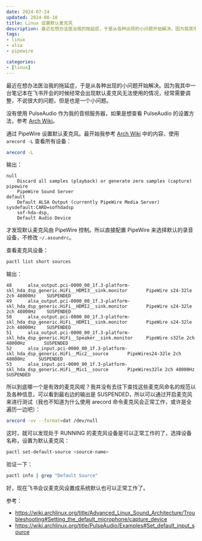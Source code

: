 ```yaml
---
date: 2024-07-24
updated: 2024-08-10
title: Linux 设置默认麦克风
description: 最近在想办法医治我的拖延症，于是从各种出现的小问题开始解决。因为我其中一台笔记本在飞书开会的时候经常会出现默认麦克风无法使用的情况，经常需要调整，不说很大的问题，但是也是一个小问题。中的内容，使用 arecord -L 查看所有设备：输出：
tags:
- linux
- alsa
- pipewire

categories:
- [linux]
---
```


最近在想办法医治我的拖延症，于是从各种出现的小问题开始解决。因为我其中一台笔记本在飞书开会的时候经常会出现默认麦克风无法使用的情况，经常需要调整，不说很大的问题，但是也是一个小问题。

没有使用 PulseAudio 作为我的音频服务器，如果是想查看 PulseAudio 的设置方法，参考 [Arch Wiki](https://wiki.archlinux.org/title/PulseAudio/Examples#Set_default_input_source)。

通过 PipeWire 设置默认麦克风。最开始我参考 [Arch Wiki](https://wiki.archlinux.org/title/Advanced_Linux_Sound_Architecture/Troubleshooting#Setting_the_default_microphone/capture_device)
中的内容，使用 `arecord -L` 查看所有设备：

```bash
arecord -L
```

输出：

```
null
    Discard all samples (playback) or generate zero samples (capture)
pipewire
    PipeWire Sound Server
default
    Default ALSA Output (currently PipeWire Media Server)
sysdefault:CARD=sofhdadsp
    sof-hda-dsp,
    Default Audio Device
```

才发现默认麦克风由 PipeWire 控制。所以直接配置 PipeWire 来选择默认的录音设备，不修改 `~/.asoundrc`。

查看麦克风设备：

```bash
pactl list short sources
```

输出：

```
48      alsa_output.pci-0000_00_1f.3-platform-skl_hda_dsp_generic.HiFi__HDMI3__sink.monitor       PipeWire s24-32le 2ch 48000Hz    SUSPENDED
49      alsa_output.pci-0000_00_1f.3-platform-skl_hda_dsp_generic.HiFi__HDMI2__sink.monitor       PipeWire s24-32le 2ch 48000Hz    SUSPENDED
50      alsa_output.pci-0000_00_1f.3-platform-skl_hda_dsp_generic.HiFi__HDMI1__sink.monitor       PipeWire s24-32le 2ch 48000Hz    SUSPENDED
51      alsa_output.pci-0000_00_1f.3-platform-skl_hda_dsp_generic.HiFi__Speaker__sink.monitor     PipeWire s32le 2ch 48000Hz       SUSPENDED
52      alsa_input.pci-0000_00_1f.3-platform-skl_hda_dsp_generic.HiFi__Mic2__source       PipeWires24-32le 2ch 48000Hz     SUSPENDED
53      alsa_input.pci-0000_00_1f.3-platform-skl_hda_dsp_generic.HiFi__Mic1__source       PipeWires32le 2ch 48000Hz        SUSPENDED
```

所以到底哪一个是有效的麦克风呢？我并没有去往下查找这些麦克风命名的规范以及各种信息，可以看到最右边的输出是 SUSPENDED，所以可以通过开启麦克风来进行测试（我也不知道为什么使用 arecord 命令麦克风会正常工作，或许是全遍历一边吧）：

```bash
arecord -vv --format=dat /dev/null
```

这时，就可以发现处于 RUNNING 的麦克风设备是可以正常工作的了，选择设备名称，设置为默认麦克风：

```bash
pactl set-default-source <source-name>
```

验证一下：

```bash
pactl info | grep "Default Source"
```

好，现在飞书会议麦克风设置成系统默认也可以正常工作了。

参考：

- https://wiki.archlinux.org/title/Advanced_Linux_Sound_Architecture/Troubleshooting#Setting_the_default_microphone/capture_device
- https://wiki.archlinux.org/title/PulseAudio/Examples#Set_default_input_source
